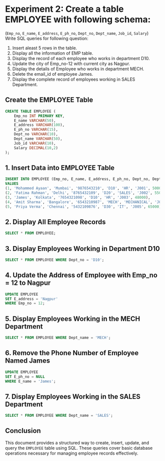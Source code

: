 # Experiment 2: Create a table EMPLOYEE with following schema: 
(`Emp_no`, `E_name`, `E_address`, `E_ph_no`, `Dept_no`, `Dept_name`, `Job_id`, `Salary`) 
Write SQL queries for following question: 
1. Insert aleast 5 rows in the table. 
2. Display all the information of EMP table. 
3. Display the record of each employee who works in department D10. 
4. Update the city of Emp_no-12 with current city as Nagpur. 
5. Display the details of Employee who works in department MECH. 
6. Delete the email_id of employee James. 
7. Display the complete record of employees working in SALES Department.



## Create the EMPLOYEE Table
```sql
CREATE TABLE EMPLOYEE (
    Emp_no INT PRIMARY KEY,
    E_name VARCHAR(50),
    E_address VARCHAR(100),
    E_ph_no VARCHAR(15),
    Dept_no VARCHAR(10),
    Dept_name VARCHAR(50),
    Job_id VARCHAR(10),
    Salary DECIMAL(10,2)
);
```

## 1. Insert Data into EMPLOYEE Table
```sql
INSERT INTO EMPLOYEE (Emp_no, E_name, E_address, E_ph_no, Dept_no, Dept_name, Job_id, Salary) 
VALUES 
(1, 'Mohammed Ayaan', 'Mumbai', '9876543210', 'D10', 'HR', 'J001', 50000),
(2, 'Fatima Rahman', 'Delhi', '8765432109', 'D20', 'SALES', 'J002', 55000),
(3, 'James', 'Kolkata', '7654321098', 'D10', 'HR', 'J003', 48000),
(4, 'Amit Sharma', 'Bangalore', '6543210987', 'MECH', 'MECHANICAL', 'J004', 60000),
(5, 'Priya Verma', 'Chennai', '5432109876', 'D30', 'IT', 'J005', 65000);
```

## 2. Display All Employee Records
```sql
SELECT * FROM EMPLOYEE;
```

## 3. Display Employees Working in Department D10
```sql
SELECT * FROM EMPLOYEE WHERE Dept_no = 'D10';
```

## 4. Update the Address of Employee with Emp_no = 12 to Nagpur
```sql
UPDATE EMPLOYEE 
SET E_address = 'Nagpur' 
WHERE Emp_no = 12;
```

## 5. Display Employees Working in the MECH Department
```sql
SELECT * FROM EMPLOYEE WHERE Dept_name = 'MECH';
```

## 6. Remove the Phone Number of Employee Named James
```sql
UPDATE EMPLOYEE 
SET E_ph_no = NULL 
WHERE E_name = 'James';
```

## 7. Display Employees Working in the SALES Department
```sql
SELECT * FROM EMPLOYEE WHERE Dept_name = 'SALES';
```

## Conclusion
This document provides a structured way to create, insert, update, and query the `EMPLOYEE` table using SQL. These queries cover basic database operations necessary for managing employee records effectively.
